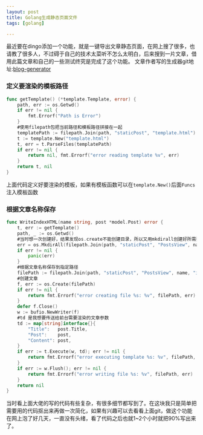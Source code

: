```yaml
---
layout: post
title: Golang生成静态页面文件
tags: [golang]

---
```


最近要在dingo添加一个功能，就是一键导出文章静态页面，在网上搜了很多，也请教了很多人，不过碍于自己的技术太菜听不怎么太明白，后来搜到一片文章，借用此篇文章和自己的一些测试终究是完成了这个功能。
文章作者写的生成器git地址:[blog-generator](https://github.com/zupzup/blog-generator)

### 定义要渲染的模板路径
```go
func getTemplate() (*template.Template, error) {
	path, err := os.Getwd()
	if err != nil {
		fmt.Errorf("Path is Error")
	}
    #使用filepath包把当前路径和模板路径拼接在一起
	templatePath := filepath.Join(path, "staticPost", "template.html")
	t := template.New("template.html")
	t, err = t.ParseFiles(templatePath)
	if err != nil {
		return nil, fmt.Errorf("error reading template %v", err)
	}
	return t, nil
}
```
上面代码定义好要渲染的模板，如果有模板函数可以在`template.New()`后面`Funcs`注入模板函数
### 根据文章名称保存
```go
func WriteIndexHTML(name string, post *model.Post) error {
	t, err := getTemplate()
	path, _ := os.Getwd()
    #当时想一次创建好，结果发现os.create不能创建目录，所以又用mkdirall创建好所需要的目录
	err = os.MkdirAll(filepath.Join(path, "staticPost", "PostsView", name), 0777)
	if err != nil {
		panic(err)
	}
    #根据文章名称保存到指定路径
	filePath := filepath.Join(path, "staticPost", "PostsView", name, "index.html")
	#创建文章
    f, err := os.Create(filePath)
	if err != nil {
		return fmt.Errorf("error creating file %s: %v", filePath, err)
	}
	defer f.Close()
	w := bufio.NewWriter(f)
    #td 是我想要传送给前台需要渲染的文章参数
	td := map[string]interface{}{
		"Title":   post.Title,
		"Post":    post,
		"Content": post,
	}
	if err := t.Execute(w, td); err != nil {
		return fmt.Errorf("error executing template %s: %v", filePath, err)
	}
	if err := w.Flush(); err != nil {
		return fmt.Errorf("error writing file %s: %v", filePath, err)
	}
	return nil
}
```
当时看上面大佬的写的代码有些复杂，有很多细节都写到了。在这块我只是简单把需要用的代码抠出来再做一次简化，如果有兴趣可以去看看上面git，做这个功能在网上泡了好几天，一直没有头绪，看了代码之后也就1~2个小时就把90%写出来了。
